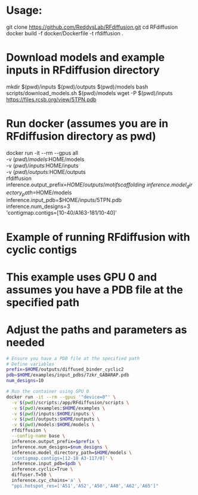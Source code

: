 # Usage: 
git clone https://github.com/ReddysLab/RFdiffusion.git
cd RFdiffusion
docker build -f docker/Dockerfile -t rfdiffusion .

# Download models and example inputs in RFdiffusion directory
mkdir $(pwd)/inputs $(pwd)/outputs $(pwd)/models
bash scripts/download_models.sh $(pwd)/models
wget -P $(pwd)/inputs https://files.rcsb.org/view/5TPN.pdb

# Run docker (assumes you are in RFdiffusion directory as pwd)
docker run -it --rm --gpus all \
  -v $(pwd)/models:$HOME/models \
  -v $(pwd)/inputs:$HOME/inputs \
  -v $(pwd)/outputs:$HOME/outputs \
  rfdiffusion \
  inference.output_prefix=$HOME/outputs/motifscaffolding \
  inference.model_directory_path=$HOME/models \
  inference.input_pdb=$HOME/inputs/5TPN.pdb \
  inference.num_designs=3 \
  'contigmap.contigs=[10-40/A163-181/10-40]'

# Example of running RFdiffusion with cyclic contigs
# This example uses GPU 0 and assumes you have a PDB file at the specified path
# Adjust the paths and parameters as needed

```bash
# Ensure you have a PDB file at the specified path
# Define variables
prefix=$HOME/outputs/diffused_binder_cyclic2
pdb=$HOME/examples/input_pdbs/7zkr_GABARAP.pdb
num_designs=10

# Run the container using GPU 0
docker run -it --rm --gpus '"device=0"' \
  -v $(pwd)/scripts:/app/RFdiffusion/scripts \
  -v $(pwd)/examples:$HOME/examples \
  -v $(pwd)/inputs:$HOME/inputs \
  -v $(pwd)/outputs:$HOME/outputs \
  -v $(pwd)/models:$HOME/models \
  rfdiffusion \
  --config-name base \
  inference.output_prefix=$prefix \
  inference.num_designs=$num_designs \
  inference.model_directory_path=$HOME/models \
  'contigmap.contigs=[12-18 A3-117/0]' \
  inference.input_pdb=$pdb \
  inference.cyclic=True \
  diffuser.T=50 \
  inference.cyc_chains='a' \
  "ppi.hotspot_res=['A51','A52','A50','A48','A62','A65']"
```
